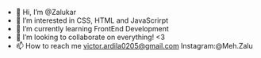 - 👋 Hi, I’m @Zalukar
- 👀 I’m interested in CSS, HTML and JavaScrirpt
- 🌱 I’m currently learning FrontEnd Development
- 💞️ I’m looking to collaborate on everything! <3
- 📫 How to reach me victor.ardila0205@gmail.com
                      Instagram:@Meh.Zalu

<!---
Zalukar/Zalukar is a ✨ special ✨ repository because its `README.md` (this file) appears on your GitHub profile.
You can click the Preview link to take a look at your changes.
--->
